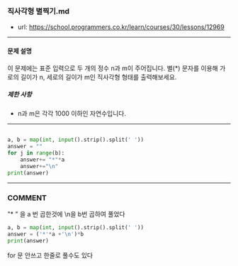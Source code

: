 ### 직사각형 별찍기.md

 - url: https://school.programmers.co.kr/learn/courses/30/lessons/12969
 
 --------
 
#### 문제 설명
이 문제에는 표준 입력으로 두 개의 정수 n과 m이 주어집니다.
별(*) 문자를 이용해 가로의 길이가 n, 세로의 길이가 m인 직사각형 형태를 출력해보세요.

##### 제한 사항
 - n과 m은 각각 1000 이하인 자연수입니다.
 
--------


```python

a, b = map(int, input().strip().split(' '))
answer = ""
for j in range(b):
    answer+= "*"*a
    answer+="\n"
print(answer)

```

------
### COMMENT
"* " 을 a 번 곱한것에 \n을 b번 곱하여 풀었다 

```python
a, b = map(int, input().strip().split(' '))
answer = ('*'*a +'\n')*b
print(answer)
```
for 문 안쓰고 한줄로 풀수도 있다
